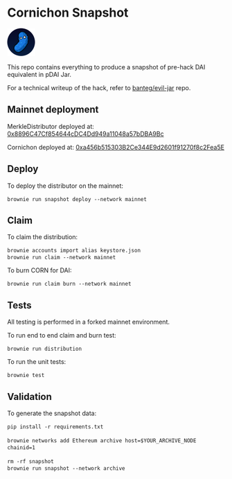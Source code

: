 # Cornichon Snapshot

![logo](assets/logo.svg)

This repo contains everything to produce a snapshot of pre-hack DAI equivalent in pDAI Jar.

For a technical writeup of the hack, refer to [banteg/evil-jar](https://github.com/banteg/evil-jar) repo.

## Mainnet deployment

MerkleDistributor deployed at: [0x8896C47Cf854644cDC4Dd949a11048a57bDBA9Bc](https://etherscan.io/address/0x8896c47cf854644cdc4dd949a11048a57bdba9bc#code)

Cornichon deployed at: [0xa456b515303B2Ce344E9d2601f91270f8c2Fea5E](https://etherscan.io/address/0xa456b515303B2Ce344E9d2601f91270f8c2Fea5E#code)

## Deploy

To deploy the distributor on the mainnet:

```
brownie run snapshot deploy --network mainnet
```

## Claim

To claim the distribution:
```
brownie accounts import alias keystore.json
brownie run claim --network mainnet
```

To burn CORN for DAI:
```
brownie run claim burn --network mainnet
```

## Tests

All testing is performed in a forked mainnet environment.

To run end to end claim and burn test:

```
brownie run distribution
```

To run the unit tests:

```
brownie test
```

## Validation

To generate the snapshot data:

```
pip install -r requirements.txt

brownie networks add Ethereum archive host=$YOUR_ARCHIVE_NODE chainid=1

rm -rf snapshot
brownie run snapshot --network archive
```
